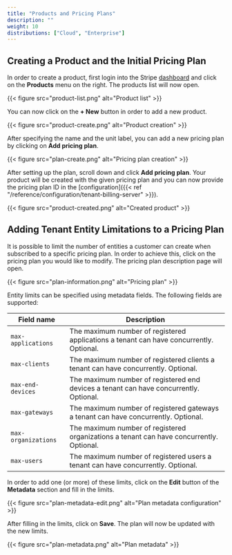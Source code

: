 ```yaml
---
title: "Products and Pricing Plans"
description: ""
weight: 10
distributions: ["Cloud", "Enterprise"]
---
```


## Creating a Product and the Initial Pricing Plan

In order to create a product, first login into the Stripe [dashboard](https://dashboard.stripe.com/) and click on the **Products** menu on the right. The products list will now open.

{{< figure src="product-list.png" alt="Product list" >}}

You can now click on the **+ New** button in order to add a new product.

{{< figure src="product-create.png" alt="Product creation" >}}

After specifying the name and the unit label, you can add a new pricing plan by clicking on **Add pricing plan**.

{{< figure src="plan-create.png" alt="Pricing plan creation" >}}

After setting up the plan, scroll down and click **Add pricing plan**. Your product will be created with the given pricing plan and you can now provide the pricing plan ID in the [configuration]({{< ref "/reference/configuration/tenant-billing-server" >}}).

{{< figure src="product-created.png" alt="Created product" >}}

## Adding Tenant Entity Limitations to a Pricing Plan

It is possible to limit the number of entities a customer can create when subscribed to a specific pricing plan. In order to achieve this, click on the pricing plan you would like to modify. The pricing plan description page will open.

{{< figure src="plan-information.png" alt="Pricing plan" >}}

Entity limits can be specified using metadata fields. The following fields are supported:

| Field name | Description |
|------------|-------------|
| `max-applications` | The maximum number of registered applications a tenant can have concurrently. Optional. |
| `max-clients` | The maximum number of registered clients a tenant can have concurrently. Optional. |
| `max-end-devices` | The maximum number of registered end devices a tenant can have concurrently. Optional. |
| `max-gateways` | The maximum number of registered gateways a tenant can have concurrently. Optional. |
| `max-organizations` | The maximum number of registered organizations a tenant can have concurrently. Optional. |
| `max-users` | The maximum number of registered users a tenant can have concurrently. Optional. |

In order to add one (or more) of these limits, click on the **Edit** button of the **Metadata** section and fill in the limits.

{{< figure src="plan-metadata-edit.png" alt="Plan metadata configuration" >}}

After filling in the limits, click on **Save**. The plan will now be updated with the new limits.

{{< figure src="plan-metadata.png" alt="Plan metadata" >}}
